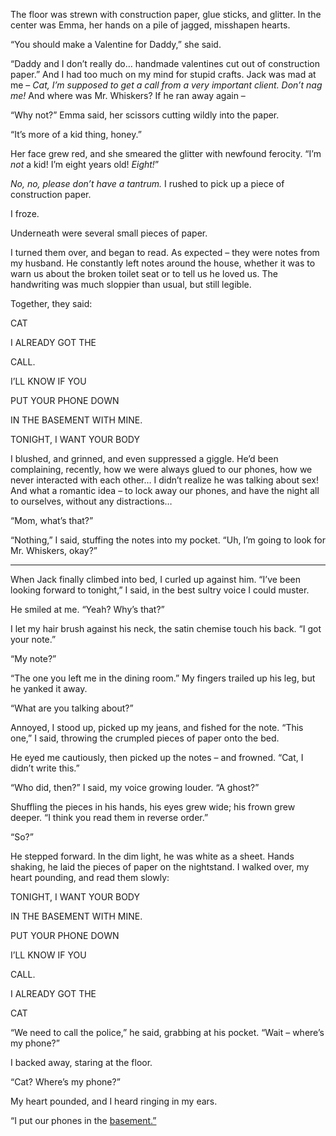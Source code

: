 The floor was strewn with construction paper, glue sticks, and glitter. In the center was Emma, her hands on a pile of jagged, misshapen hearts.

“You should make a Valentine for Daddy,” she said.

“Daddy and I don’t really do… handmade valentines cut out of construction paper.” And I had too much on my mind for stupid crafts. Jack was mad at me – *Cat, I’m supposed to get a call from a very important client. Don’t nag me!* And where was Mr. Whiskers? If he ran away again –

“Why not?” Emma said, her scissors cutting wildly into the paper.

“It’s more of a kid thing, honey.”

Her face grew red, and she smeared the glitter with newfound ferocity. “I’m *not* a kid! I’m eight years old! *Eight!*”

*No, no, please don’t have a tantrum.* I rushed to pick up a piece of construction paper.

I froze.

Underneath were several small pieces of paper.

I turned them over, and began to read. As expected – they were notes from my husband. He constantly left notes around the house, whether it was to warn us about the broken toilet seat or to tell us he loved us. The handwriting was much sloppier than usual, but still legible.

Together, they said:

CAT

I ALREADY GOT THE

CALL.

I’LL KNOW IF YOU

PUT YOUR PHONE DOWN

IN THE BASEMENT WITH MINE.

TONIGHT, I WANT YOUR BODY

I blushed, and grinned, and even suppressed a giggle. He’d been complaining, recently, how we were always glued to our phones, how we never interacted with each other… I didn’t realize he was talking about sex! And what a romantic idea – to lock away our phones, and have the night all to ourselves, without any distractions…

“Mom, what’s that?”

“Nothing,” I said, stuffing the notes into my pocket. “Uh, I’m going to look for Mr. Whiskers, okay?”

---

When Jack finally climbed into bed, I curled up against him. “I’ve been looking forward to tonight,” I said, in the best sultry voice I could muster.

He smiled at me. “Yeah? Why’s that?”

I let my hair brush against his neck, the satin chemise touch his back. “I got your note.”

“My note?”

“The one you left me in the dining room.” My fingers trailed up his leg, but he yanked it away.

“What are you talking about?”

Annoyed, I stood up, picked up my jeans, and fished for the note. “This one,” I said, throwing the crumpled pieces of paper onto the bed.

He eyed me cautiously, then picked up the notes – and frowned. “Cat, I didn’t write this.”

“Who did, then?” I said, my voice growing louder. “A ghost?”

Shuffling the pieces in his hands, his eyes grew wide; his frown grew deeper. “I think you read them in reverse order.”

“So?”

He stepped forward. In the dim light, he was white as a sheet. Hands shaking, he laid the pieces of paper on the nightstand. I walked over, my heart pounding, and read them slowly:

TONIGHT, I WANT YOUR BODY

IN THE BASEMENT WITH MINE.

PUT YOUR PHONE DOWN

I’LL KNOW IF YOU

CALL.

I ALREADY GOT THE

CAT


“We need to call the police,” he said, grabbing at his pocket. “Wait – where’s my phone?”

I backed away, staring at the floor.

“Cat? Where’s my phone?”

My heart pounded, and I heard ringing in my ears.

“I put our phones in the [basement.”](https://www.facebook.com/ScaryBlair/)